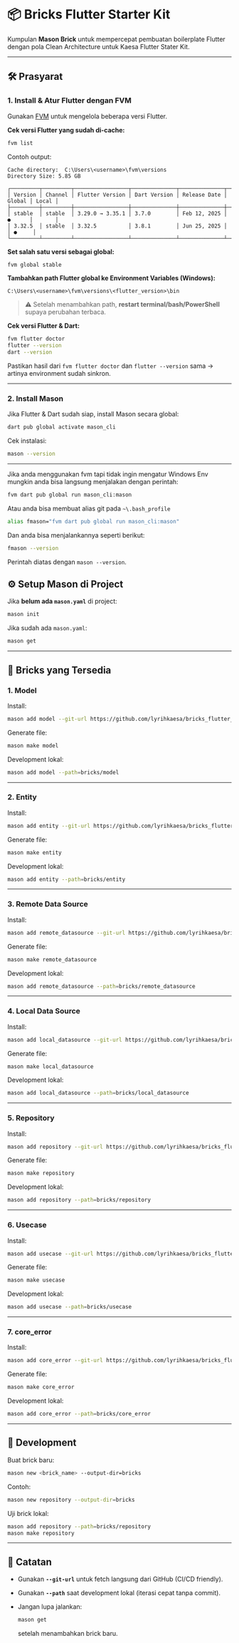 # 📦 Bricks Flutter Starter Kit

Kumpulan **Mason Brick** untuk mempercepat pembuatan boilerplate Flutter dengan pola Clean Architecture untuk Kaesa Flutter Stater Kit.

---

## 🛠️ Prasyarat

### 1. Install & Atur Flutter dengan FVM

Gunakan [FVM](https://fvm.app/) untuk mengelola beberapa versi Flutter.

**Cek versi Flutter yang sudah di-cache:**

```bash
fvm list
```

Contoh output:

```
Cache directory:  C:\Users\<username>\fvm\versions
Directory Size: 5.85 GB

┌─────────┬─────────┬─────────────────┬──────────────┬──────────────┬────────┬───────┐
│ Version │ Channel │ Flutter Version │ Dart Version │ Release Date │ Global │ Local │
├─────────┼─────────┼─────────────────┼──────────────┼──────────────┼────────┼───────┤
│ stable  │ stable  │ 3.29.0 → 3.35.1 │ 3.7.0        │ Feb 12, 2025 │ ●      │       │
│ 3.32.5  │ stable  │ 3.32.5          │ 3.8.1        │ Jun 25, 2025 │        │ ●     │
└─────────┴─────────┴─────────────────┴──────────────┴──────────────┴────────┴───────┘
```

**Set salah satu versi sebagai global:**

```bash
fvm global stable
```

**Tambahkan path Flutter global ke Environment Variables (Windows):**

```
C:\Users\<username>\fvm\versions\<flutter_version>\bin
```

> ⚠️ Setelah menambahkan path, **restart terminal/bash/PowerShell** supaya perubahan terbaca.

**Cek versi Flutter & Dart:**

```bash
fvm flutter doctor
flutter --version
dart --version
```

Pastikan hasil dari `fvm flutter doctor` dan `flutter --version` sama → artinya environment sudah sinkron.

---

### 2. Install Mason

Jika Flutter & Dart sudah siap, install Mason secara global:

```bash
dart pub global activate mason_cli
```

Cek instalasi:

```bash
mason --version
```

---

Jika anda menggunakan fvm tapi tidak ingin mengatur Windows Env mungkin anda bisa langsung menjalakan dengan perintah:

```bash
fvm dart pub global run mason_cli:mason
```

Atau anda bisa membuat alias git pada `~\.bash_profile`

```bash
alias fmason="fvm dart pub global run mason_cli:mason"
```

Dan anda bisa menjalankannya seperti berikut:

```bash
fmason --version
```

Perintah diatas dengan `mason --version`.

## ⚙️ Setup Mason di Project

Jika **belum ada `mason.yaml`** di project:

```bash
mason init
```

Jika sudah ada `mason.yaml`:

```bash
mason get
```

---

## 🧱 Bricks yang Tersedia

### 1. Model

Install:

```bash
mason add model --git-url https://github.com/lyrihkaesa/bricks_flutter_starter_kit.git --git-path bricks/model
```

Generate file:

```bash
mason make model
```

Development lokal:

```bash
mason add model --path=bricks/model
```

---

### 2. Entity

Install:

```bash
mason add entity --git-url https://github.com/lyrihkaesa/bricks_flutter_starter_kit.git --git-path bricks/entity
```

Generate file:

```bash
mason make entity
```

Development lokal:

```bash
mason add entity --path=bricks/entity
```

---

### 3. Remote Data Source

Install:

```bash
mason add remote_datasource --git-url https://github.com/lyrihkaesa/bricks_flutter_starter_kit.git --git-path bricks/remote_datasource
```

Generate file:

```bash
mason make remote_datasource
```

Development lokal:

```bash
mason add remote_datasource --path=bricks/remote_datasource
```

---

### 4. Local Data Source

Install:

```bash
mason add local_datasource --git-url https://github.com/lyrihkaesa/bricks_flutter_starter_kit.git --git-path bricks/local_datasource
```

Generate file:

```bash
mason make local_datasource
```

Development lokal:

```bash
mason add local_datasource --path=bricks/local_datasource
```

---

### 5. Repository

Install:

```bash
mason add repository --git-url https://github.com/lyrihkaesa/bricks_flutter_starter_kit.git --git-path bricks/repository
```

Generate file:

```bash
mason make repository
```

Development lokal:

```bash
mason add repository --path=bricks/repository
```

---

### 6. Usecase

Install:

```bash
mason add usecase --git-url https://github.com/lyrihkaesa/bricks_flutter_starter_kit.git --git-path bricks/usecase
```

Generate file:

```bash
mason make usecase
```

Development lokal:

```bash
mason add usecase --path=bricks/usecase
```

---

### 7. core_error

Install:

```bash
mason add core_error --git-url https://github.com/lyrihkaesa/bricks_flutter_starter_kit.git --git-path bricks/core_error
```

Generate file:

```bash
mason make core_error
```

Development lokal:

```bash
mason add core_error --path=bricks/core_error
```

---

## 🚧 Development

Buat brick baru:

```bash
mason new <brick_name> --output-dir=bricks
```

Contoh:

```bash
mason new repository --output-dir=bricks
```

Uji brick lokal:

```bash
mason add repository --path=bricks/repository
mason make repository
```

---

## 📝 Catatan

- Gunakan **`--git-url`** untuk fetch langsung dari GitHub (CI/CD friendly).
- Gunakan **`--path`** saat development lokal (iterasi cepat tanpa commit).
- Jangan lupa jalankan:

  ```bash
  mason get
  ```

  setelah menambahkan brick baru.
